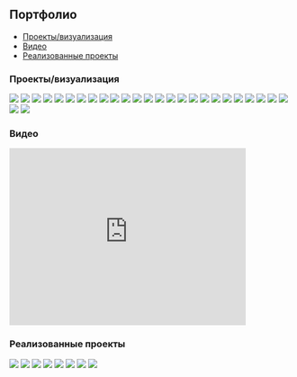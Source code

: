 ## Портфолио

* [Проекты/визуализация](#projects)
* [Видео](#video)
* [Реализованные проекты](#implemented)

<a id="projects"></a>
### Проекты/визуализация

[![](projects/project1/1.jpg)](projects/project1/)
[![](projects/agava/1.jpg)](projects/agava/)
[![](projects/armen/1.jpg)](projects/armen/)
[![](projects/gothic/1.jpg)](projects/gothic/)
[![](projects/tower/1.jpg)](projects/tower/)
[![](projects/7/1.jpg)](projects/7/)
[![](projects/vologda/1.jpg)](projects/vologda/)
[![](projects/8/1.jpg)](projects/8/)
[![](projects/2/3.jpg)](projects/2/)
[![](projects/hitech2/1.jpg)](projects/hitech2/)
[![](projects/lounge/1.jpg)](projects/lounge/)
[![](projects/4/1.jpg)](projects/4/)
[![](projects/31/1.jpg)](projects/31/)
[![](projects/35/1.jpg)](projects/35/)
[![](projects/13/1.jpg)](projects/13/)
[![](projects/12/1.jpg)](projects/12/)
[![](projects/24/1.jpg)](projects/24/)
[![](projects/25/1.jpg)](projects/25/)
[![](projects/29/1.jpg)](projects/29/)
[![](projects/30/1.jpg)](projects/30/)
[![](projects/3/1.jpg)](projects/3/)
[![](projects/26/1.jpg)](projects/26/)
[![](projects/18/1.jpg)](projects/18/)
[![](projects/17/1.jpg)](projects/17/)
[![](projects/hitech/1.jpg)](projects/hitech/)
[![](projects/1/1.jpg)](projects/1/)
[![](projects/fence/1.jpg)](projects/fence/)


<a id="video"></a>
### Видео
<iframe width="420" height="315" src="https://www.youtube.com/embed/-WAlyIgcBko" frameborder="0" allowfullscreen></iframe>

<a id="implemented"></a>
### Реализованные проекты

[![](implemented/project1/1.jpg)](implemented/project1/)
[![](implemented/agava/1.jpg)](implemented/agava/)
[![](implemented/agava2/1.jpg)](implemented/agava2/)
[![](implemented/agava3/1.jpg)](implemented/agava3/)
[![](implemented/hitech/1.jpg)](implemented/hitech/)
[![](implemented/lsk/1.jpg)](implemented/lsk/)
[![](implemented/optima/1.jpg)](implemented/optima/)
[![](implemented/tower/1.jpg)](implemented/tower/)
